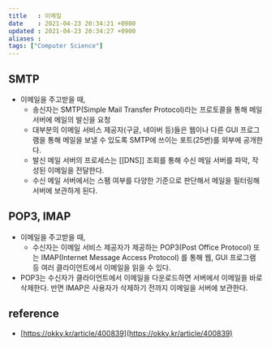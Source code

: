 ```yaml
---
title   : 이메일 
date    : 2021-04-23 20:34:21 +0900
updated : 2021-04-23 20:34:27 +0900
aliases : 
tags: ["Computer Science"]
---
```


## SMTP  
- 이메일을 주고받을 때, 
	- 송신자는 SMTP(Simple Mail Transfer Protocol)라는 프로토콜을 통해 메일서버에 메일의 발신을 요청 
	- 대부분의 이메일 서비스 제공자(구글, 네이버 등)들은 웹이나 다른 GUI 프로그램을 통해 메일을 보낼 수 있도록 SMTP에 쓰이는 포트(25번)를 외부에 공개한다. 
	- 발신 메일 서버의 프로세스는 [[DNS]] 조회를 통해 수신 메일 서버를 파악, 작성된 이메일을 전달한다. 
	- 수신 메일 서버에서는 스팸 여부를 다양한 기준으로 판단해서 메일을 필터링해 서버에 보관하게 된다. 

## POP3, IMAP 
- 이메일을 주고받을 때,
	- 수신자는 이메일 서비스 제공자가 제공하는 POP3(Post Office Protocol) 또는 IMAP(Internet Message Access Protocol) 를 통해 웹, GUI 프로그램 등 여러 클라이언트에서 이메일을 읽을 수 있다.  
- POP3는 수신자가 클라이언트에서 이메일을 다운로드하면 서버에서 이메일을 바로 삭제한다. 반면 IMAP은 사용자가 삭제하기 전까지 이메일을 서버에 보관한다. 

## reference
- [https://okky.kr/article/400839](https://okky.kr/article/400839)